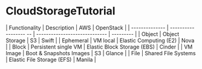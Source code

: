# CloudStorageTutorial



| Functionality  | Description                          | AWS                           | OpenStack |
| -------------- | ------------------            --     | ----------------------------- | --------- |
| Object         | Object Storage                       | S3                            | Swift     |
| Ephemeral      | VM local                             | Elastic Computing (E2)        | Nova      |
| Block          | Persistent single VM                 | Elastic Block Storage (EBS)   | Cinder    |
| VM Image       | Boot & Snapshots Images              | S3                            | Glance    |
| File           | Shared File Systems                  | Elastic File Storage (EFS)    | Manila    |
